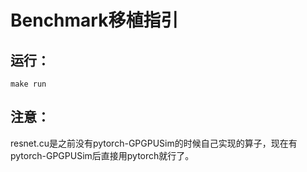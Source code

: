 # Benchmark移植指引
## 运行：
```shell
make run
```
## 注意：
resnet.cu是之前没有pytorch-GPGPUSim的时候自己实现的算子，现在有pytorch-GPGPUSim后直接用pytorch就行了。
